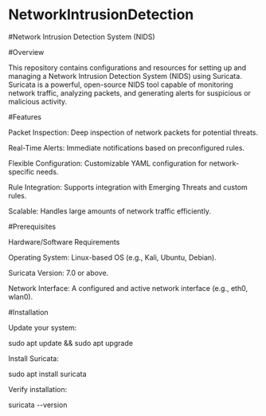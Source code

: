 # NetworkIntrusionDetection
#Network Intrusion Detection System (NIDS)

#Overview

This repository contains configurations and resources for setting up and managing a Network Intrusion Detection System (NIDS) using Suricata. Suricata is a powerful, open-source NIDS tool capable of monitoring network traffic, analyzing packets, and generating alerts for suspicious or malicious activity.

#Features

Packet Inspection: Deep inspection of network packets for potential threats.

Real-Time Alerts: Immediate notifications based on preconfigured rules.

Flexible Configuration: Customizable YAML configuration for network-specific needs.

Rule Integration: Supports integration with Emerging Threats and custom rules.

Scalable: Handles large amounts of network traffic efficiently.


#Prerequisites

Hardware/Software Requirements

Operating System: Linux-based OS (e.g., Kali, Ubuntu, Debian).

Suricata Version: 7.0 or above.

Network Interface: A configured and active network interface (e.g., eth0, wlan0).

#Installation

Update your system:

sudo apt update && sudo apt upgrade

Install Suricata:

sudo apt install suricata

Verify installation:

suricata --version

